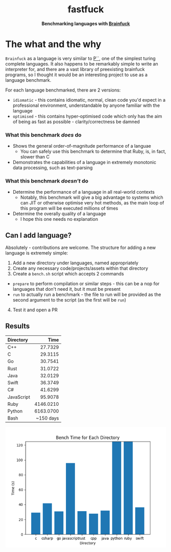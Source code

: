 <h1 align="center">fastfuck</h1>
<div align="center">
 <strong>
  Benchmarking languages with <a href="https://en.wikipedia.org/wiki/Brainfuck">Brainfuck</a>
 </strong>
</div>

# The what and the why

`Brainfuck` as a language is very similar to [P``](https://en.wikipedia.org/wiki/P′′), one of the simplest turing complete languages.
It also happens to be remarkably simple to write an interpreter for, and there are a vast library of preexisting brainfuck programs, so I thought
it would be an interesting project to use as a language benchmark.

For each language benchmarked, there are 2 versions:

* `idiomatic` - this contains idiomatic, normal, clean code you'd expect in a professional environment, understandable by anyone familiar with the language
* `optimised` - this contains hyper-optimised code which only has the aim of being as fast as possible - clarity/correctness be damned

### What this benchmark _does_ do

* Shows the general order-of-magnitude performance of a languae
  * You can safely use this benchmark to determine that Ruby, is, in fact, slower than C
* Demonstrates the capabilities of a language in extremely monotonic data processing, such as text-parsing

### What this benchmark _doesn't_ do

* Determine the performance of a language in all real-world contexts
  * Notably, this benchmark will give a big advantage to systems which can JIT or otherwise optimise very hot methods, as the
main loop of this program will be executed millions of times
* Determine the overally quality of a language
  * I hope this one needs no explanation


## Can I add <x> language?

Absolutely - contributions are welcome. The structure for adding a new language is extremely simple:

1. Add a new directory under languages, named appropriately
2. Create any necessary code/projects/assets within that directory
3. Create a `bench.sh` script which accepts 2 commands
  * `prepare` to perform compilation or similar steps - this can be a nop for languages that don't need it, but it must be present
  * `run` to actually run a benchmark - the file to run will be provided as the second argument to the script (as the first will be `run`)
4. Test it and open a PR

## Results
 
| Directory   |      Time |
|:------------|----------:|
| C++         |   27.7329 |
| C           |   29.3115 |
| Go          |   30.7541 |
| Rust        |   31.0722 | 
| Java        |   32.0129 |
| Swift       |   36.3749 |
| C#          |   41.6299 |
| JavaScript  |   95.9078 |
| Ruby        | 4146.0210 |
| Python      | 6163.0700 |
| Bash        | ~150 days | _(extrapolated)_

![bar chart of results](bar_chart.png)
